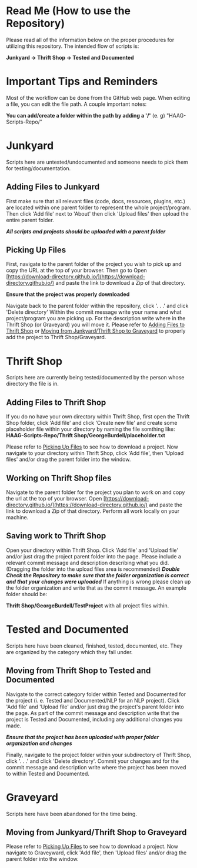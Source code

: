 # Read Me (How to use the Repository)

Please read all of the information below on the proper procedures for utilizing this repository. The intended flow of scripts is:

**Junkyard -> Thrift Shop -> Tested and Documented**

# Important Tips and Reminders

Most of the workflow can be done from the GitHub web page. When editing a file, you can edit the file path. A couple important notes:

**You can add/create a folder within the path by adding a '/'** (e. g) "HAAG-Scripts-Repo/"

# Junkyard

Scripts here are untested/undocumented and someone needs to pick them for testing/documentation. 

## Adding Files to Junkyard
First make sure that all relevant files (code, docs, resources, plugins, etc.) are located within one parent folder to represent the whole project/program. Then click 'Add file' next to 'About' then click 'Upload files' then upload the entire parent folder.

***All scripts and projects should be uploaded with a parent folder***

## Picking Up Files
First, navigate to the parent folder of the project you wish to pick up and copy the URL at the top of your browser. Then go to Open [https://download-directory.github.io/](https://download-directory.github.io/) and paste the link to download a Zip of that directory.

**Ensure that the project was properly downloaded**

Navigate back to the parent folder within the repository, click '. . .' and click 'Delete directory'
Within the commit message write your name and what project/program you are picking up.
For the description write where in the Thrift Shop (or Graveyard) you will move it. Please refer to [Adding Files to Thrift Shop](#adding-files-to-thrift-shop) or [Moving from Junkyard/Thrift Shop to Graveyard](#moving-from-junkyard/thrift-shop-to-graveyard) to properly add the project to Thrift Shop/Graveyard.

# Thrift Shop

Scripts here are currently being tested/documented by the person whose directory the file is in.

## Adding Files to Thrift Shop
If you do no have your own directory within Thrift Shop, first open the Thrift Shop folder, click 'Add file' and click 'Create new file' and create some placeholder file within your directory by naming the file somthing like:
**HAAG-Scripts-Repo/Thrift Shop/GeorgeBurdell/placeholder.txt**

Please refer to [Picking Up Files](#picking-up-files) to see how to download a project. Now navigate to your directory within Thrift Shop, click 'Add file', then 'Upload files' and/or drag the parent folder into the window.

## Working on Thrift Shop files
Navigate to the parent folder for the project you plan to work on and copy the url at the top of your browser.
Open [https://download-directory.github.io/](https://download-directory.github.io/) and paste the link to download a Zip of that directory. Perform all work locally on your machine.

## Saving work to Thrift Shop
Open your directory within Thrift Shop. Click 'Add file' and 'Upload file' and/or just drag the project parent folder into the page. Please include a relevant commit message and description describing what you did. (Dragging the folder into the upload files area is recommended)
***Double Check the Repository to make sure that the folder organization is correct and that your changes were uploaded***
If anything is wrong please clean up the folder organization and write that as the commit message. An example folder should be:

**Thrift Shop/GeorgeBurdell/TestProject** with all project files within.

# Tested and Documented

Scripts here have been cleaned, finished, tested, documented, etc. They are organized by the category which they fall under.

## Moving from Thrift Shop to Tested and Documented
Navigate to the correct category folder within Tested and Documented for the project (i. e. Tested and Documented/NLP for an NLP project). Click 'Add file' and 'Upload file' and/or just drag the project's parent folder into the page. As part of the commit message and description write that the project is Tested and Documented, including any additional changes you made.

***Ensure that the project has been uploaded with proper folder organization and changes***

Finally, navigate to the project folder within your subdirectory of Thrift Shop, click '. . .' and click 'Delete directory'. Commit your changes and for the commit message and description write where the project has been moved to within Tested and Documented.

# Graveyard

Scripts here have been abandoned for the time being.

## Moving from Junkyard/Thrift Shop to Graveyard
Please refer to [Picking Up Files](#picking-up-files) to see how to download a project. Now navigate to Graveyward, click 'Add file', then 'Upload files' and/or drag the parent folder into the window.
